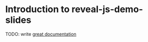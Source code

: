 # Introduction to reveal-js-demo-slides

TODO: write [great documentation](http://jacobian.org/writing/great-documentation/what-to-write/)
